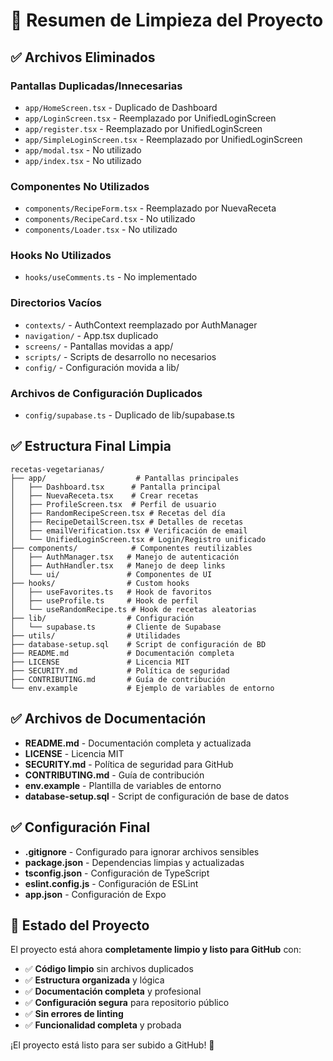 # 🧹 Resumen de Limpieza del Proyecto

## ✅ Archivos Eliminados

### Pantallas Duplicadas/Innecesarias
- `app/HomeScreen.tsx` - Duplicado de Dashboard
- `app/LoginScreen.tsx` - Reemplazado por UnifiedLoginScreen
- `app/register.tsx` - Reemplazado por UnifiedLoginScreen
- `app/SimpleLoginScreen.tsx` - Reemplazado por UnifiedLoginScreen
- `app/modal.tsx` - No utilizado
- `app/index.tsx` - No utilizado

### Componentes No Utilizados
- `components/RecipeForm.tsx` - Reemplazado por NuevaReceta
- `components/RecipeCard.tsx` - No utilizado
- `components/Loader.tsx` - No utilizado

### Hooks No Utilizados
- `hooks/useComments.ts` - No implementado

### Directorios Vacíos
- `contexts/` - AuthContext reemplazado por AuthManager
- `navigation/` - App.tsx duplicado
- `screens/` - Pantallas movidas a app/
- `scripts/` - Scripts de desarrollo no necesarios
- `config/` - Configuración movida a lib/

### Archivos de Configuración Duplicados
- `config/supabase.ts` - Duplicado de lib/supabase.ts

## ✅ Estructura Final Limpia

```
recetas-vegetarianas/
├── app/                    # Pantallas principales
│   ├── Dashboard.tsx      # Pantalla principal
│   ├── NuevaReceta.tsx    # Crear recetas
│   ├── ProfileScreen.tsx  # Perfil de usuario
│   ├── RandomRecipeScreen.tsx # Recetas del día
│   ├── RecipeDetailScreen.tsx # Detalles de recetas
│   ├── emailVerification.tsx # Verificación de email
│   └── UnifiedLoginScreen.tsx # Login/Registro unificado
├── components/            # Componentes reutilizables
│   ├── AuthManager.tsx   # Manejo de autenticación
│   ├── AuthHandler.tsx   # Manejo de deep links
│   └── ui/               # Componentes de UI
├── hooks/                # Custom hooks
│   ├── useFavorites.ts   # Hook de favoritos
│   ├── useProfile.ts     # Hook de perfil
│   └── useRandomRecipe.ts # Hook de recetas aleatorias
├── lib/                  # Configuración
│   └── supabase.ts       # Cliente de Supabase
├── utils/                # Utilidades
├── database-setup.sql    # Script de configuración de BD
├── README.md             # Documentación completa
├── LICENSE               # Licencia MIT
├── SECURITY.md           # Política de seguridad
├── CONTRIBUTING.md       # Guía de contribución
└── env.example           # Ejemplo de variables de entorno
```

## ✅ Archivos de Documentación

- **README.md** - Documentación completa y actualizada
- **LICENSE** - Licencia MIT
- **SECURITY.md** - Política de seguridad para GitHub
- **CONTRIBUTING.md** - Guía de contribución
- **env.example** - Plantilla de variables de entorno
- **database-setup.sql** - Script de configuración de base de datos

## ✅ Configuración Final

- **.gitignore** - Configurado para ignorar archivos sensibles
- **package.json** - Dependencias limpias y actualizadas
- **tsconfig.json** - Configuración de TypeScript
- **eslint.config.js** - Configuración de ESLint
- **app.json** - Configuración de Expo

## 🎯 Estado del Proyecto

El proyecto está ahora **completamente limpio y listo para GitHub** con:

- ✅ **Código limpio** sin archivos duplicados
- ✅ **Estructura organizada** y lógica
- ✅ **Documentación completa** y profesional
- ✅ **Configuración segura** para repositorio público
- ✅ **Sin errores de linting**
- ✅ **Funcionalidad completa** y probada

¡El proyecto está listo para ser subido a GitHub! 🚀
